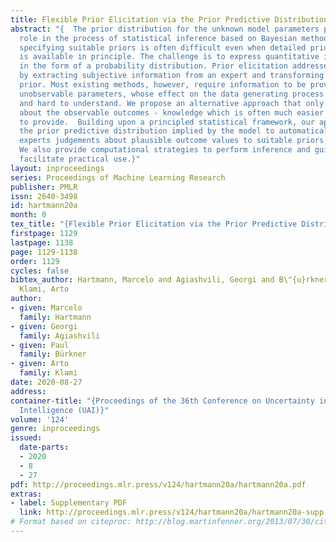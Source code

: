 ```yaml
---
title: Flexible Prior Elicitation via the Prior Predictive Distribution
abstract: "{  The prior distribution for the unknown model parameters plays a crucial
  role in the process of statistical inference based on Bayesian methods. However,
  specifying suitable priors is often difficult even when detailed prior knowledge
  is available in principle. The challenge is to express quantitative information
  in the form of a probability distribution. Prior elicitation addresses this question
  by extracting subjective information from an expert and transforming it into a valid
  prior. Most existing methods, however, require information to be provided on the
  unobservable parameters, whose effect on the data generating process is often complicated
  and hard to understand. We propose an alternative approach that only requires knowledge
  about the observable outcomes - knowledge which is often much easier for experts
  to provide.  Building upon a principled statistical framework, our approach utilizes
  the prior predictive distribution implied by the model to automatically transform
  experts judgements about plausible outcome values to suitable priors on the parameters.
  We also provide computational strategies to perform inference and guidelines to
  facilitate practical use.}"
layout: inproceedings
series: Proceedings of Machine Learning Research
publisher: PMLR
issn: 2640-3498
id: hartmann20a
month: 0
tex_title: "{Flexible Prior Elicitation via the Prior Predictive Distribution}"
firstpage: 1129
lastpage: 1138
page: 1129-1138
order: 1129
cycles: false
bibtex_author: Hartmann, Marcelo and Agiashvili, Georgi and B\"{u}rkner, Paul and
  Klami, Arto
author:
- given: Marcelo
  family: Hartmann
- given: Georgi
  family: Agiashvili
- given: Paul
  family: Bürkner
- given: Arto
  family: Klami
date: 2020-08-27
address: 
container-title: "{Proceedings of the 36th Conference on Uncertainty in Artificial
  Intelligence (UAI)}"
volume: '124'
genre: inproceedings
issued:
  date-parts:
  - 2020
  - 8
  - 27
pdf: http://proceedings.mlr.press/v124/hartmann20a/hartmann20a.pdf
extras:
- label: Supplementary PDF
  link: http://proceedings.mlr.press/v124/hartmann20a/hartmann20a-supp.pdf
# Format based on citeproc: http://blog.martinfenner.org/2013/07/30/citeproc-yaml-for-bibliographies/
---
```

